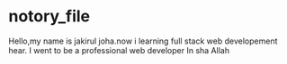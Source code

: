 # notory_file
Hello,my name is jakirul joha.now i learning full stack web developement hear. I went to be a professional web developer In sha Allah 
